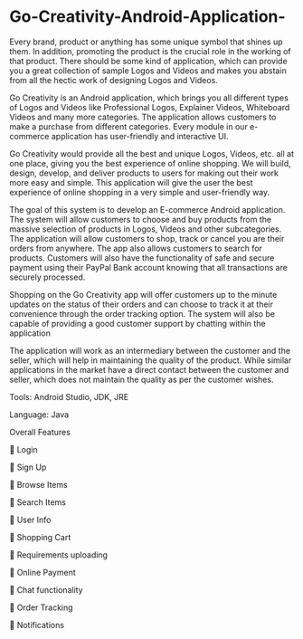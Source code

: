 # Go-Creativity-Android-Application-

Every brand, product or anything has some unique symbol that shines up them. In addition, promoting the product is the crucial role in the working of that product. There should be some kind of application, which can provide you a great collection of sample Logos and Videos and makes you abstain from all the hectic work of designing Logos and Videos.

Go Creativity is an Android application, which brings you all different types of Logos and Videos like Professional Logos, Explainer Videos, Whiteboard Videos and many more categories. The application allows customers to make a purchase from different categories. Every module in our e-commerce application has user-friendly and interactive UI.

Go Creativity would provide all the best and unique Logos, Videos, etc. all at one place, giving you the best experience of online shopping. We will build, design, develop, and deliver products to users for making out their work more easy and simple. This application will give the user the best experience of online shopping in a very simple and user-friendly way.

The goal of this system is to develop an E-commerce Android application. The system will allow customers to choose and buy products from the massive selection of products in Logos, Videos and other subcategories. The application will allow customers to shop, track or cancel you are their orders from anywhere. The app also allows customers to search for products. Customers will also have the functionality of safe and secure payment using their PayPal Bank account knowing that all transactions are securely processed. 

Shopping on the Go Creativity app will offer customers up to the minute updates on the status of their orders and can choose to track it at their convenience through the order tracking option. 
The system will also be capable of providing a good customer support by chatting within the application

The application will work as an intermediary between the customer and the seller, which will help in maintaining the quality of the product. While similar applications in the market have a direct contact between the customer and seller, which does not maintain the quality as per the customer wishes.

Tools: Android Studio, JDK, JRE

Language: Java

Overall Features

 Login

 Sign Up

 Browse Items

 Search Items

 User Info

 Shopping Cart

 Requirements uploading

 Online Payment

 Chat functionality

 Order Tracking

 Notifications
